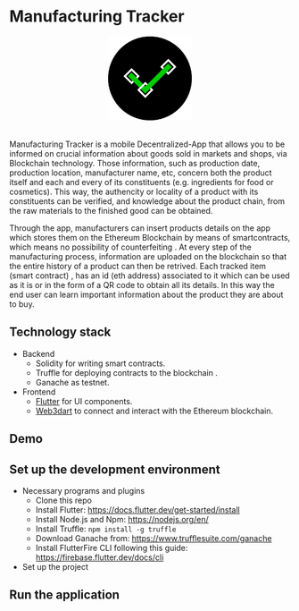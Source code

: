 # Manufacturing Tracker 

<div align="center">
    <img src="assets/images/app_icon.png" width="150px" alt="Blockchain Logo"/>
</div>

<br> 

Manufacturing Tracker is a mobile Decentralized-App that allows you to be informed on crucial information about goods sold in markets and shops, via Blockchain technology. Those information, such as production date, production location, manufacturer name, etc, concern both the product itself and each and every of its constituents (e.g. ingredients for food or cosmetics). This way, the authencity or locality of a product with its constituents can be verified, and knowledge about the product chain, from the raw materials to the finished good can be obtained. 

Through the app, manufacturers can insert products details on the app which stores them on the Ethereum Blockchain by means of smartcontracts, which means no possibility of counterfeiting . At every step of the manufacturing process, information are uploaded on the blockchain so that the entire history of a product can then be retrived. 
Each tracked item (smart contract) , has an id (eth address) associated to it which can be used as it is or in the form of a QR code to obtain all its details. In this way the end user can learn important information about the product they are about to buy. 

## Technology stack 
- Backend
  - Solidity for writing smart contracts.
  - Truffle for deploying contracts to the blockchain .
  - Ganache as testnet. 
- Frontend
  - [Flutter](https://github.com/flutter/flutter) for UI components.
  - [Web3dart](https://github.com/xclud/web3dart) to connect and interact with the Ethereum blockchain. 
 
## Demo 

## Set up the development environment 
- Necessary programs and plugins 
    - Clone this repo
    - Install Flutter: https://docs.flutter.dev/get-started/install
    - Install Node.js and Npm: https://nodejs.org/en/
    - Install Truffle: `npm install -g truffle`
    - Download Ganache from: https://www.trufflesuite.com/ganache
    - Install FlutterFire CLI following this guide: https://firebase.flutter.dev/docs/cli
- Set up the project 

## Run the application

